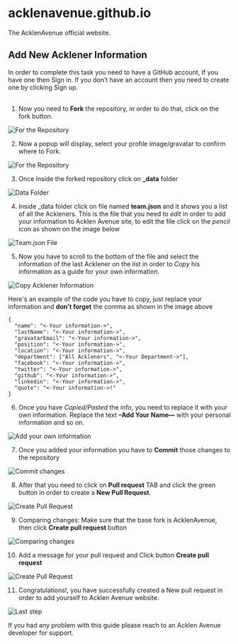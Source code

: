 # acklenavenue.github.io

The AcklenAvenue official website.

## Add New Acklener Information 
In order to complete this task you need to have a GitHub account, If you have one then Sign in. If you don’t have an account then you need to create one by clicking Sign up.
<br/>
<br/>
1.	Now you need to **Fork** the repository, in order to do that, click on the fork button.

![For the Repository](./img/add-team-member/1.png?raw=true)


2. Now a popup will display, select your profile image/gravatar to confirm where to Fork.

![For the Repository](./img/add-team-member/2.png?raw=true)



3. Once inside the forked repository click on **_data** folder

![Data Folder](./img/add-team-member/3.png)



4. Inside _data folder click on file named **team.json** and it shows you a list of all the Ackleners. This is the file that you need to _edit_ in order to add your information to Acklen Avenue site, to edit the file click on the _pencil_ icon as shown on the image below

![Team.json File](./img/add-team-member/4.png)


5. Now you have to scroll to the bottom of the file and select the information of the last Acklener on the list in order to _Copy_ his information as a guide for your own information.

![Copy Acklener Information](./img/add-team-member/5.png)

Here's an example of the code you have to copy, just replace your information and **don't forget** the comma as shown in the image above
```
{
  "name": "<-Your information->",
  "lastName": "<-Your information->",
  "gravatarEmail": "<-Your information->",
  "position": "<-Your information->",
  "location": "<-Your information->",
  "department": ["All Ackleners", "<-Your Department->"],
  "facebook": "<-Your information->",
  "twitter": "<-Your information->",
  "github": "<-Your information->",
  "linkedin": "<-Your information->",
  "quote": "<-Your information->!"
}
```


6. Once you have _Copied/Pasted_ the info, you need to replace it with your own information. Replace the text **–Add Your Name—** with your personal information and so on.

![Add your own information](./img/add-team-member/6.png)


7. Once you added your information you have to **Commit** those changes to the repository

![Commit changes](./img/add-team-member/7.png)


8. After that you need to click on **Pull request** TAB and click the green button in order to create a **New Pull Request**.

![Create Pull Request](./img/add-team-member/8.png)


9. Comparing changes: Make sure that the base fork is AcklenAvenue, then click **Create pull request** button

![Comparing changes](./img/add-team-member/9.png)


10. Add a message for your pull request and Click button **Create pull request**

![Create Pull Request](./img/add-team-member/10.png)


11. Congratulations!, you have successfully created a New pull request in order to add yourself to Acklen Avenue website.

![Last step](./img/add-team-member/11.png)

If you had any problem with this guide please reach to an Acklen Avenue developer for support.








